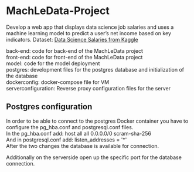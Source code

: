 # MachLeData-Project
Develop a web app that displays data science job salaries and uses a machine learning model to predict a user’s net income based on key indicators.
Dataset: [Data Science Salaries from Kaggle](https://www.kaggle.com/datasets/sazidthe1/data-science-salaries)

back-end: code for back-end of the MachLeData project<br>
front-end: code for front-end of the MachLeData project<br>
model: code for the model deployment<br>
postgres: development files for the postgres database and initialization of the database<br>
dockerconfig: docker-compose file for VM<br>
serverconfiguration: Reverse proxy configuration files for the server<br>


## Postgres configuration
In order to be able to connect to the postgres Docker container you have to configure the pg_hba.conf and postgresql.conf files.<br>
In the pg_hba.conf add: host    all             all             0.0.0.0/0               scram-sha-256 <br>
And in postgresql.conf add: listen_addresses = '*'<br>
After the two changes the database is available for connection.<br>

Additionally on the serverside open up the specific port for the database connection.<br>
